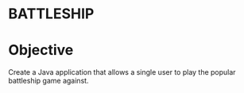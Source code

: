 BATTLESHIP
==========

# Objective

Create a Java application that allows a single user to play the popular battleship game against.
